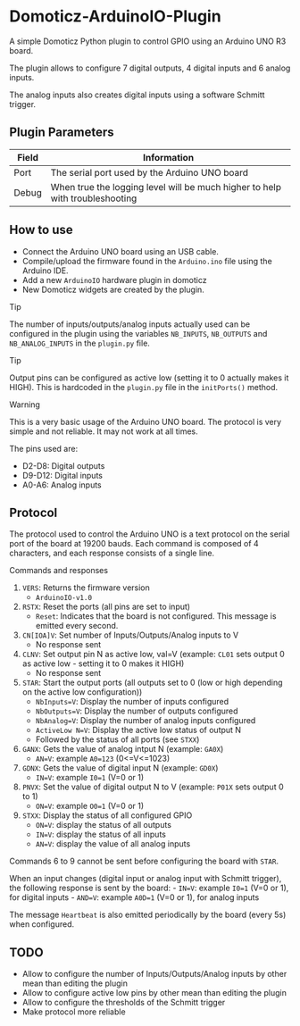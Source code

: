 # Domoticz-ArduinoIO-Plugin

A simple Domoticz Python plugin to control GPIO using an Arduino UNO R3 board.

The plugin allows to configure 7 digital outputs, 4 digital inputs and 6 analog inputs.

The analog inputs also creates digital inputs using a software Schmitt trigger.

## Plugin Parameters

| Field | Information|
| ----- | ---------- |
| Port  | The serial port used by the Arduino UNO board |
| Debug | When true the logging level will be much higher to help with troubleshooting |

## How to use

- Connect the Arduino UNO board using an USB cable.
- Compile/upload the firmware found in the `Arduino.ino` file using the Arduino IDE.
- Add a new `ArduinoIO` hardware plugin in domoticz
- New Domoticz widgets are created by the plugin.

> [!TIP]
> The number of inputs/outputs/analog inputs actually used can be configured in the plugin using the variables `NB_INPUTS`, `NB_OUTPUTS` and `NB_ANALOG_INPUTS` in the `plugin.py` file.

> [!TIP]
> Output pins can be configured as active low (setting it to 0 actually makes it HIGH). This is hardcoded in the `plugin.py` file in the `initPorts()` method.

> [!WARNING]
> This is a very basic usage of the Arduino UNO board. The protocol is very simple and not reliable. It may not work at all times.

The pins used are:

- D2-D8: Digital outputs
- D9-D12: Digital inputs
- A0-A6: Analog inputs

## Protocol

The protocol used to control the Arduino UNO is a text protocol on the serial port of the board at 19200 bauds. Each command is composed of 4 characters, and each response consists of a single line.

Commands and responses
1. `VERS`: Returns the firmware version
    - `ArduinoIO-v1.0`
2. `RSTX`: Reset the ports (all pins are set to input)
    - `Reset`: Indicates that the board is not configured. This message is emitted every second.
3. ``CN[IOA]V``: Set number of Inputs/Outputs/Analog inputs to V
    - No response sent
4. `CLNV`: Set output pin N as active low, val=V (example: `CL01` sets output 0 as active low - setting it to 0 makes it HIGH)
    - No response sent
5. `STAR`: Start the output ports (all outputs set to 0 (low or high depending on the active low configuration))
    - `NbInputs=V`: Display the number of inputs configured
    - `NbOutputs=V`: Display the number of outputs configured
    - `NbAnalog=V`: Display the number of analog inputs configured
    - `ActiveLow N=V`: Display the active low status of output N
    - Followed by the status of all ports (see `STXX`)
6. `GANX`: Gets the value of analog intput N (example: `GA0X`)
    - `AN=V`: example `A0=123` (0<=V<=1023)
7. `GDNX`: Gets the value of digital input N (example: `GD0X`)
    - `IN=V`: example `I0=1` (V=0 or 1)
8. `PNVX`: Set the value of digital output N to V (example: `P01X` sets output 0 to 1)
    - `ON=V`: example `O0=1` (V=0 or 1)
9. `STXX`: Display the status of all configured GPIO
    - `ON=V`: display the status of all outputs
    - `IN=V`: display the status of all inputs
    - `AN=V`: display the value of all analog inputs

Commands 6 to 9 cannot be sent before configuring the board with `STAR`.

When an input changes (digital input or analog input with Schmitt trigger), the following response is sent by the board:
    - `IN=V`: example `I0=1` (V=0 or 1), for digital inputs
    - `AND=V`: example `A0D=1` (V=0 or 1), for analog inputs

The message `Heartbeat` is also emitted periodically by the board (every 5s) when configured.

## TODO

- Allow to configure the number of Inputs/Outputs/Analog inputs by other mean than editing the plugin
- Allow to configure active low pins by other mean than editing the plugin
- Allow to configure the thresholds of the Schmitt trigger
- Make protocol more reliable
